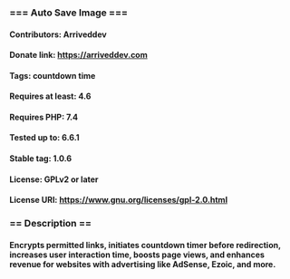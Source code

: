 ### === Auto Save Image ===
#### Contributors: Arriveddev
#### Donate link: https://arriveddev.com
#### Tags: countdown time
#### Requires at least: 4.6
#### Requires PHP: 7.4
#### Tested up to: 6.6.1
#### Stable tag: 1.0.6
#### License: GPLv2 or later
#### License URI: https://www.gnu.org/licenses/gpl-2.0.html

### == Description ==
#### Encrypts permitted links, initiates countdown timer before redirection, increases user interaction time, boosts page views, and enhances revenue for websites with advertising like AdSense, Ezoic, and more.
